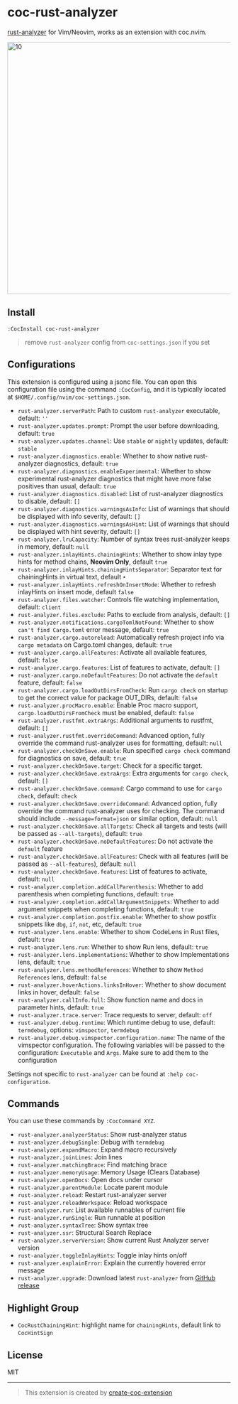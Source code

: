 # coc-rust-analyzer

[rust-analyzer](https://github.com/rust-analyzer/rust-analyzer) for Vim/Neovim, works as an extension with coc.nvim.

<img width="567" alt="10" src="https://user-images.githubusercontent.com/345274/67060118-34808a00-f18e-11e9-9d76-22fff11b5802.png">

## Install

`:CocInstall coc-rust-analyzer`

> remove `rust-analyzer` config from `coc-settings.json` if you set

## Configurations

This extension is configured using a jsonc file. You can open this configuration file using the command `:CocConfig`, and it is typically located at `$HOME/.config/nvim/coc-settings.json`.

- `rust-analyzer.serverPath`: Path to custom `rust-analyzer` executable, default: `''`
- `rust-analyzer.updates.prompt`: Prompt the user before downloading, default: `true`
- `rust-analyzer.updates.channel`: Use `stable` or `nightly` updates, default: `stable`
- `rust-analyzer.diagnostics.enable`: Whether to show native rust-analyzer diagnostics, default: `true`
- `rust-analyzer.diagnostics.enableExperimental`: Whether to show experimental rust-analyzer diagnostics that might have more false positives than usual, default: `true`
- `rust-analyzer.diagnostics.disabled`: List of rust-analyzer diagnostics to disable, default: `[]`
- `rust-analyzer.diagnostics.warningsAsInfo`: List of warnings that should be displayed with info severity, default: `[]`
- `rust-analyzer.diagnostics.warningsAsHint`: List of warnings that should be displayed with hint severity, default: `[]`
- `rust-analyzer.lruCapacity`: Number of syntax trees rust-analyzer keeps in memory, default: `null`
- `rust-analyzer.inlayHints.chainingHints`: Whether to show inlay type hints for method chains, **Neovim Only**, default `true`
- `rust-analyzer.inlayHints.chainingHintsSeparator`: Separator text for chainingHints in virtual text, default `‣`
- `rust-analyzer.inlayHints.refreshOnInsertMode`: Whether to refresh inlayHints on insert mode, default `false`
- `rust-analyzer.files.watcher`: Controls file watching implementation, default: `client`
- `rust-analyzer.files.exclude`: Paths to exclude from analysis, default: `[]`
- `rust-analyzer.notifications.cargoTomlNotFound`: Whether to show `can't find Cargo.toml` error message, default: `true`
- `rust-analyzer.cargo.autoreload`: Automatically refresh project info via `cargo metadata` on Cargo.toml changes, default: `true`
- `rust-analyzer.cargo.allFeatures`: Activate all available features, default: `false`
- `rust-analyzer.cargo.features`: List of features to activate, default: `[]`
- `rust-analyzer.cargo.noDefaultFeatures`: Do not activate the `default` feature, default: `false`
- `rust-analyzer.cargo.loadOutDirsFromCheck`: Run `cargo check` on startup to get the correct value for package OUT_DIRs, default: `false`
- `rust-analyzer.procMacro.enable`: Enable Proc macro support, `cargo.loadOutDirsFromCheck` must be enabled, default: `false`
- `rust-analyzer.rustfmt.extraArgs`: Additional arguments to rustfmt, default: `[]`
- `rust-analyzer.rustfmt.overrideCommand`: Advanced option, fully override the command rust-analyzer uses for formatting, default: `null`
- `rust-analyzer.checkOnSave.enable`: Run specified `cargo check` command for diagnostics on save, default: `true`
- `rust-analyzer.checkOnSave.target`: Check for a specific target.
- `rust-analyzer.checkOnSave.extraArgs`: Extra arguments for `cargo check`, default: `[]`
- `rust-analyzer.checkOnSave.command`: Cargo command to use for `cargo check`, default: `check`
- `rust-analyzer.checkOnSave.overrideCommand`: Advanced option, fully override the command rust-analyzer uses for checking. The command should include `--message=format=json` or similar option, default: `null`
- `rust-analyzer.checkOnSave.allTargets`: Check all targets and tests (will be passed as `--all-targets`), default: `true`
- `rust-analyzer.checkOnSave.noDefaultFeatures`: Do not activate the `default` feature
- `rust-analyzer.checkOnSave.allFeatures`: Check with all features (will be passed as `--all-features`), default: `null`
- `rust-analyzer.checkOnSave.features`: List of features to activate, default: `null`
- `rust-analyzer.completion.addCallParenthesis`: Whether to add parenthesis when completing functions, default: `true`
- `rust-analyzer.completion.addCallArgumentSnippets`: Whether to add argument snippets when completing functions, default: `true`
- `rust-analyzer.completion.postfix.enable`: Whether to show postfix snippets like `dbg`, `if`, `not`, etc, default: `true`
- `rust-analyzer.lens.enable`: Whether to show CodeLens in Rust files, default: `true`
- `rust-analyzer.lens.run`: Whether to show Run lens, default: `true`
- `rust-analyzer.lens.implementations`: Whether to show Implementations lens, default: `true`
- `rust-analyzer.lens.methodReferences`: Whether to show `Method References` lens, default: `false`
- `rust-analyzer.hoverActions.linksInHover`: Whether to show document links in hover, default: `false`
- `rust-analyzer.callInfo.full`: Show function name and docs in parameter hints, default: `true`
- `rust-analyzer.trace.server`: Trace requests to server, default: `off`
- `rust-analyzer.debug.runtime`: Which runtime debug to use, default: `termdebug`, options: `vimspector`, `termdebug`
- `rust-analyzer.debug.vimspector.configuration.name`: The name of the vimspector configuration. The following variables will be passed to the configuration: `Executable` and `Args`. Make sure to add them to the configuration

Settings not specific to `rust-analyzer` can be found at `:help coc-configuration`.

## Commands

You can use these commands by `:CocCommand XYZ`.

- `rust-analyzer.analyzerStatus`: Show rust-analyzer status
- `rust-analyzer.debugSingle`: Debug with `termdebug`
- `rust-analyzer.expandMacro`: Expand macro recursively
- `rust-analyzer.joinLines`: Join lines
- `rust-analyzer.matchingBrace`: Find matching brace
- `rust-analyzer.memoryUsage`: Memory Usage (Clears Database)
- `rust-analyzer.openDocs`: Open docs under cursor
- `rust-analyzer.parentModule`: Locate parent module
- `rust-analyzer.reload`: Restart rust-analyzer server
- `rust-analyzer.reloadWorkspace`: Reload workspace
- `rust-analyzer.run`: List available runnables of current file
- `rust-analyzer.runSingle`: Run runnable at position
- `rust-analyzer.syntaxTree`: Show syntax tree
- `rust-analyzer.ssr`: Structural Search Replace
- `rust-analyzer.serverVersion`: Show current Rust Analyzer server version
- `rust-analyzer.toggleInlayHints`: Toggle inlay hints on/off
- `rust-analyzer.explainError`: Explain the currently hovered error message
- `rust-analyzer.upgrade`: Download latest `rust-analyzer` from [GitHub release](https://github.com/rust-analyzer/rust-analyzer/releases)

## Highlight Group

- `CocRustChainingHint`: highlight name for `chainingHints`, default link to `CocHintSign`

## License

MIT

---

> This extension is created by [create-coc-extension](https://github.com/fannheyward/create-coc-extension)
